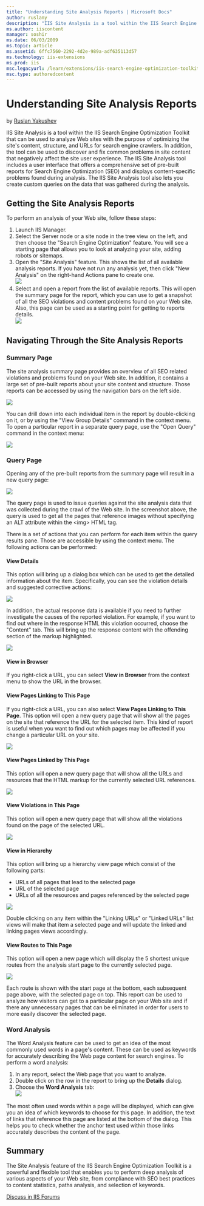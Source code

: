 ```yaml
---
title: "Understanding Site Analysis Reports | Microsoft Docs"
author: ruslany
description: "IIS Site Analysis is a tool within the IIS Search Engine Optimization Toolkit that can be used to analyze Web sites with the purpose of optimizing the site's..."
ms.author: iiscontent
manager: soshir
ms.date: 06/03/2009
ms.topic: article
ms.assetid: 6ffc7560-2292-4d2e-989a-adf635113d57
ms.technology: iis-extensions
ms.prod: iis
msc.legacyurl: /learn/extensions/iis-search-engine-optimization-toolkit/understanding-site-analysis-reports
msc.type: authoredcontent
---
```

Understanding Site Analysis Reports
====================
by [Ruslan Yakushev](https://github.com/ruslany)

IIS Site Analysis is a tool within the IIS Search Engine Optimization Toolkit that can be used to analyze Web sites with the purpose of optimizing the site's content, structure, and URLs for search engine crawlers. In addition, the tool can be used to discover and fix common problems in site content that negatively affect the site user experience. The IIS Site Analysis tool includes a user interface that offers a comprehensive set of pre-built reports for Search Engine Optimization (SEO) and displays content-specific problems found during analysis. The IIS Site Analysis tool also lets you create custom queries on the data that was gathered during the analysis.

## Getting the Site Analysis Reports

To perform an analysis of your Web site, follow these steps:

1. Launch IIS Manager.
2. Select the Server node or a site node in the tree view on the left, and then choose the "Search Engine Optimization" feature. You will see a starting page that allows you to look at analyzing your site, adding robots or sitemaps.
3. Open the "Site Analysis" feature. This shows the list of all available analysis reports. If you have not run any analysis yet, then click "New Analysis" on the right-hand Actions pane to create one.  
    [![](understanding-site-analysis-reports/_static/image3.png)](understanding-site-analysis-reports/_static/image1.png)
4. Select and open a report from the list of available reports. This will open the summary page for the report, which you can use to get a snapshot of all the SEO violations and content problems found on your Web site. Also, this page can be used as a starting point for getting to reports details.  
    [![](understanding-site-analysis-reports/_static/image7.png)](understanding-site-analysis-reports/_static/image5.png)

## Navigating Through the Site Analysis Reports

### Summary Page

The site analysis summary page provides an overview of all SEO related violations and problems found on your Web site. In addition, it contains a large set of pre-built reports about your site content and structure. Those reports can be accessed by using the navigation bars on the left side.

[![](understanding-site-analysis-reports/_static/image11.png)](understanding-site-analysis-reports/_static/image9.png)

You can drill down into each individual item in the report by double-clicking on it, or by using the "View Group Details" command in the context menu. To open a particular report in a separate query page, use the "Open Query" command in the context menu:

[![](understanding-site-analysis-reports/_static/image15.png)](understanding-site-analysis-reports/_static/image13.png)

### Query Page

Opening any of the pre-built reports from the summary page will result in a new query page:

[![](understanding-site-analysis-reports/_static/image19.png)](understanding-site-analysis-reports/_static/image17.png)

The query page is used to issue queries against the site analysis data that was collected during the crawl of the Web site. In the screenshot above, the query is used to get all the pages that reference images without specifying an ALT attribute within the &lt;img&gt; HTML tag.

There is a set of actions that you can perform for each item within the query results pane. Those are accessible by using the context menu. The following actions can be performed:

#### View Details

This option will bring up a dialog box which can be used to get the detailed information about the item. Specifically, you can see the violation details and suggested corrective actions:

[![](understanding-site-analysis-reports/_static/image23.png)](understanding-site-analysis-reports/_static/image21.png)

In addition, the actual response data is available if you need to further investigate the causes of the reported violation. For example, if you want to find out where in the response HTML this violation occurred, choose the "Content" tab. This will bring up the response content with the offending section of the markup highlighted.

[![](understanding-site-analysis-reports/_static/image27.png)](understanding-site-analysis-reports/_static/image25.png)

#### View in Browser

If you right-click a URL, you can select **View in Browser** from the context menu to show the URL in the browser.

#### View Pages Linking to This Page

If you right-click a URL, you can also select **View Pages Linking to This Page**. This option will open a new query page that will show all the pages on the site that reference the URL for the selected item. This kind of report is useful when you want to find out which pages may be affected if you change a particular URL on your site.

[![](understanding-site-analysis-reports/_static/image31.png)](understanding-site-analysis-reports/_static/image29.png)

#### View Pages Linked by This Page

This option will open a new query page that will show all the URLs and resources that the HTML markup for the currently selected URL references.

[![](understanding-site-analysis-reports/_static/image35.png)](understanding-site-analysis-reports/_static/image33.png)

#### View Violations in This Page

This option will open a new query page that will show all the violations found on the page of the selected URL.

[![](understanding-site-analysis-reports/_static/image39.png)](understanding-site-analysis-reports/_static/image37.png)

#### View in Hierarchy

This option will bring up a hierarchy view page which consist of the following parts:

- URLs of all pages that lead to the selected page
- URL of the selected page
- URLs of all the resources and pages referenced by the selected page

[![](understanding-site-analysis-reports/_static/image43.png)](understanding-site-analysis-reports/_static/image41.png)

Double clicking on any item within the "Linking URLs" or "Linked URLs" list views will make that item a selected page and will update the linked and linking pages views accordingly.

#### View Routes to This Page

This option will open a new page which will display the 5 shortest unique routes from the analysis start page to the currently selected page.

[![](understanding-site-analysis-reports/_static/image47.png)](understanding-site-analysis-reports/_static/image45.png)

Each route is shown with the start page at the bottom, each subsequent page above, with the selected page on top. This report can be used to analyze how visitors can get to a particular page on your Web site and if there any unnecessary pages that can be eliminated in order for users to more easily discover the selected page.

### Word Analysis

The Word Analysis feature can be used to get an idea of the most commonly used words in a page's content. These can be used as keywords for accurately describing the Web page content for search engines. To perform a word analysis:

1. In any report, select the Web page that you want to analyze.
2. Double click on the row in the report to bring up the **Details** dialog.
3. Choose the **Word Analysis** tab:  
    [![](understanding-site-analysis-reports/_static/image51.png)](understanding-site-analysis-reports/_static/image49.png)

The most often used words within a page will be displayed, which can give you an idea of which keywords to choose for this page. In addition, the text of links that reference this page are listed at the bottom of the dialog. This helps you to check whether the anchor text used within those links accurately describes the content of the page.

## Summary

The Site Analysis feature of the IIS Search Engine Optimization Toolkit is a powerful and flexible tool that enables you to perform deep analysis of various aspects of your Web site, from compliance with SEO best practices to content statistics, paths analysis, and selection of keywords.
  
  
[Discuss in IIS Forums](https://forums.iis.net/1162.aspx)